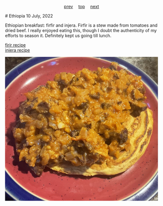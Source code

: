 <span><p align=center>
[prev](eswatini.md)&emsp;
[top](../index.md)&emsp;
[next](../f/fiji.md)
</p></span>
# Ethiopia
10 July, 2022


Ethiopian breakfast: firfir and injera. Firfir is a stew made from
tomatoes and dried beef. I really enjoyed eating this, though I doubt
the authenticity of my efforts to season it. Definitely kept us going
till lunch.

[firir recipe](https://www.allrecipes.com/recipe/254856/ethiopian-firfir-with-dried-beef-quanta-firfir/)<br>
[injera recipe](https://marcussamuelsson.com/recipe/injera)

![breakfast](images/ethiopia.jpeg)
